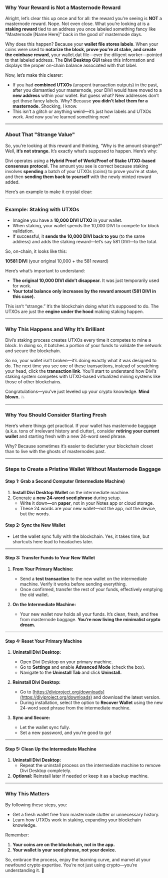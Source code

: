 ### **Why Your Reward is Not a Masternode Reward**

Alright, let’s clear this up once and for all: the reward you’re seeing is **NOT** a masternode reward. Nope. Not even close. What you’re looking at is a **staking reward** tied to an address you once labeled something fancy like "Masternode [Name Here]" back in the good ol' masternode days.  

Why does this happen? Because your **wallet file stores labels**. When your coins were used to **notarize the block, prove you’re at stake, and create the coinbase reward**, your wallet.dat file—ever the diligent worker—pointed to that labeled address. The **Divi Desktop GUI** takes this information and displays the proper on-chain balance associated with that label.

Now, let’s make this clearer:  
- If you had **combined UTXOs** (unspent transaction outputs) in the past, after you dismantled your masternode, your DIVI would have moved to a **new address** within your wallet. But guess what? New addresses don’t get those fancy labels. Why? Because **you didn’t label them for a masternode.** Shocking, I know.  
- This isn’t a glitch or anything weird—it’s just how labels and UTXOs work. And now you’ve learned something new!

---

### **About That "Strange Value"**

So, you’re looking at this reward and thinking, “Why is the amount strange?” Well, **it’s not strange.** It’s exactly what’s supposed to happen. Here’s why:  

Divi operates using a **Hybrid Proof of Work/Proof of Stake UTXO-based consensus protocol.** The amount you see is correct because staking involves **spending** a batch of your UTXOs (coins) to prove you’re at stake, and then **sending them back to yourself** with the newly minted reward added.  

Here’s an example to make it crystal clear:  

---

### **Example: Staking with UTXOs**  

- Imagine you have a **10,000 DIVI UTXO** in your wallet.  
- When staking, your wallet spends the 10,000 DIVI to compete for block validation.  
- If successful, it **sends the 10,000 DIVI back to you** (to the same address) and adds the staking reward—let’s say 581 DIVI—to the total.  

So, on-chain, it looks like this:  

**10581 DIVI** (your original 10,000 + the 581 reward)  

Here’s what’s important to understand:  
- **The original 10,000 DIVI didn’t disappear.** It was just temporarily used for work.  
- **Your total balance only increases by the reward amount (581 DIVI in this case).**  

This isn’t “strange.” It’s the blockchain doing what it’s supposed to do. The UTXOs are just the **engine under the hood** making staking happen.  

---

### **Why This Happens and Why It’s Brilliant**

Divi’s staking process creates UTXOs every time it competes to mine a block. In doing so, it batches a portion of your funds to validate the network and secure the blockchain.  

So no, your wallet isn’t broken—it’s doing exactly what it was designed to do. The next time you see one of these transactions, instead of scratching your head, click the **transaction link**. You’ll start to understand how Divi’s staking system competes with UTXO-based virtualized mining systems like those of other blockchains.  

Congratulations—you’ve just leveled up your crypto knowledge. **Mind blown.** 💥 

---

### **Why You Should Consider Starting Fresh**

Here’s where things get practical. If your wallet has masternode baggage (a.k.a. tons of irrelevant history and clutter), consider **retiring your current wallet** and starting fresh with a new 24-word seed phrase.  

Why? Because sometimes it’s easier to declutter your blockchain closet than to live with the ghosts of masternodes past.  

---

### **Steps to Create a Pristine Wallet Without Masternode Baggage**

#### **Step 1: Grab a Second Computer (Intermediate Machine)**  
1. **Install Divi Desktop Wallet** on the intermediate machine.  
2. Generate a **new 24-word seed phrase** during setup.  
   - Write it down—on **paper**, not in your Notes app or cloud storage.  
   - These 24 words are your new wallet—not the app, not the device, but the words.  

#### **Step 2: Sync the New Wallet**  
- Let the wallet sync fully with the blockchain. Yes, it takes time, but shortcuts here lead to headaches later.  

---

#### **Step 3: Transfer Funds to Your New Wallet**  
1. **From Your Primary Machine:**  
   - Send a **test transaction** to the new wallet on the intermediate machine. Verify it works before sending everything.  
   - Once confirmed, transfer the rest of your funds, effectively emptying the old wallet.  

2. **On the Intermediate Machine:**  
   - Your new wallet now holds all your funds. It’s clean, fresh, and free from masternode baggage. **You’re now living the minimalist crypto dream.**  

---

#### **Step 4: Reset Your Primary Machine**  
1. **Uninstall Divi Desktop:**  
   - Open Divi Desktop on your primary machine.  
   - Go to **Settings** and enable **Advanced Mode** (check the box).  
   - Navigate to the **Uninstall Tab** and click **Uninstall.**  

2. **Reinstall Divi Desktop:**  
   - Go to [https://diviproject.org/downloads](https://diviproject.org/downloads) and download the latest version.  
   - During installation, select the option to **Recover Wallet** using the new 24-word seed phrase from the intermediate machine.  

3. **Sync and Secure:**  
   - Let the wallet sync fully.  
   - Set a new password, and you’re good to go!  

---

#### **Step 5: Clean Up the Intermediate Machine**  
1. **Uninstall Divi Desktop:**  
   - Repeat the uninstall process on the intermediate machine to remove Divi Desktop completely.  
2. **Optional:** Reinstall later if needed or keep it as a backup machine.  

---

### **Why This Matters**

By following these steps, you:  
- Get a fresh wallet free from masternode clutter or unnecessary history.  
- Learn how UTXOs work in staking, expanding your blockchain knowledge.  

Remember:  
1. **Your coins are on the blockchain, not in the app.**  
2. **Your wallet is your seed phrase, not your device.**  

So, embrace the process, enjoy the learning curve, and marvel at your newfound crypto expertise. You’re not just using crypto—you’re understanding it. 🚀  
